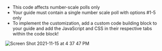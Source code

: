 * This code affects number-scale polls only
* Your guide must contain a single number scale poll with options #1-5 only
* To implement the customization, add a custom code building block to your guide and add the JavaScript and CSS in their respective tabs within the code block!

![Screen Shot 2021-11-15 at 4 37 47 PM](https://user-images.githubusercontent.com/41085020/141869703-02afea99-d5d1-48f8-8ceb-85d7bc59caca.png)
